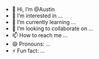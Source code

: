 - 👋 Hi, I’m @Austin
- 👀 I’m interested in ...
- 🌱 I’m currently learning ...
- 💞️ I’m looking to collaborate on ...
- 📫 How to reach me ...
- 😄 Pronouns: ...
- ⚡ Fun fact: ...

<!---
Uwishya/Uwishya is a ✨ special ✨ repository because its `README.md` (this file) appears on your GitHub profile.
You can click the Preview link to take a look at your changes.
--->
